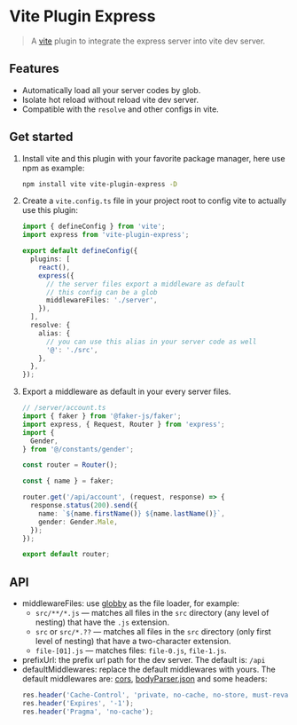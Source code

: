 # Vite Plugin Express

> A [vite](https://vitejs.dev/) plugin to integrate the express server into vite dev server.

## Features

- Automatically load all your server codes by glob.
- Isolate hot reload without reload vite dev server.
- Compatible with the `resolve` and other configs in vite.

## Get started

1. Install vite and this plugin with your favorite package manager, here use npm as example:

   ```bash
   npm install vite vite-plugin-express -D
   ```
2. Create a `vite.config.ts` file in your project root to config vite to actually use this plugin:

   ```ts
   import { defineConfig } from 'vite';
   import express from 'vite-plugin-express';

   export default defineConfig({
     plugins: [
       react(),
       express({
         // the server files export a middleware as default
         // this config can be a glob
         middlewareFiles: './server',
       }),
     ],
     resolve: {
       alias: {
         // you can use this alias in your server code as well
         '@': './src',
       },
     },
   });
   ```
3. Export a middleware as default in your every server files.
    ```ts
    // /server/account.ts
    import { faker } from '@faker-js/faker';
    import express, { Request, Router } from 'express';
    import {
      Gender,
    } from '@/constants/gender';
    
    const router = Router();
    
    const { name } = faker;
    
    router.get('/api/account', (request, response) => {
      response.status(200).send({
        name: `${name.firstName()} ${name.lastName()}`,
        gender: Gender.Male,
      });
    });
    
    export default router;
    ```

## API

- middlewareFiles: use [globby](https://github.com/sindresorhus/globby) as the file loader, for example:
  * `src/**/*.js` — matches all files in the `src` directory (any level of nesting) that have the `.js` extension.
  * `src` or `src/*.??` — matches all files in the `src` directory (only first level of nesting) that have a two-character extension.
  * `file-[01].js` — matches files: `file-0.js`, `file-1.js`.
- prefixUrl: the prefix url path for the dev server. The default is: `/api`
- defaultMiddlewares: replace the default middlewares with yours. The default middlewares are: [cors](https://github.com/expressjs/cors), [bodyParser.json](https://github.com/expressjs/body-parser#bodyparserjsonoptions) and some headers:
  ```ts
  res.header('Cache-Control', 'private, no-cache, no-store, must-revalidate');
  res.header('Expires', '-1');
  res.header('Pragma', 'no-cache');
  ```
